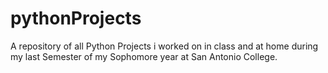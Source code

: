 # pythonProjects
A repository of all Python Projects i worked on in class and at home during my last Semester of my Sophomore year at San Antonio College.
